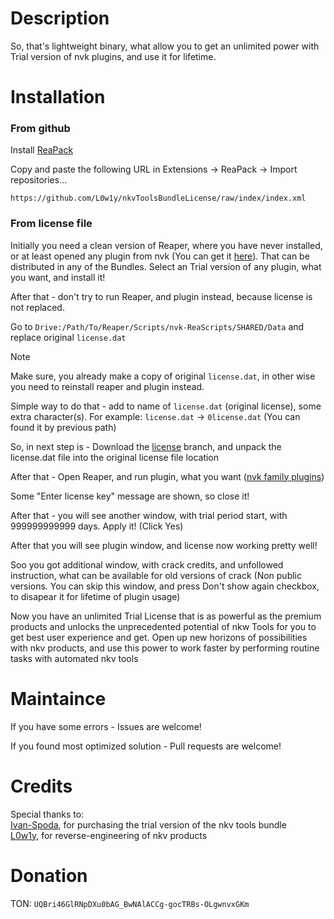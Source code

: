 # Description

So, that's lightweight binary, what allow you to get an unlimited power with Trial version of nvk plugins, and use it for lifetime.

# Installation

### From github

Install [ReaPack](https://reapack.com)

Copy and paste the following URL in Extensions -> ReaPack -> Import repositories...

```
https://github.com/L0w1y/nkvToolsBundleLicense/raw/index/index.xml
```

### From license file

Initially you need a clean version of Reaper, where you have never installed, or at least opened any plugin from nvk (You can get it [here](https://nvk.tools/)). That can be distributed in any of the Bundles. Select an Trial version of any plugin, what you want, and install it!

After that - don't try to run Reaper, and plugin instead, because license is not replaced.

Go to `Drive:/Path/To/Reaper/Scripts/nvk-ReaScripts/SHARED/Data` and replace original `license.dat`

> [!NOTE]
> Make sure, you already make a copy of original `license.dat`, in other wise you need to reinstall reaper and plugin instead.
>
> Simple way to do that - add to name of `license.dat` (original license), some extra character(s). For example: `license.dat` -> `0license.dat` (You can found it by previous path)

So, in next step is - Download the [license](https://github.com/L0w1y/nkvToolsBundleLicense/archive/refs/heads/license.zip) branch, and unpack the license.dat file into the original license file location

After that - Open Reaper, and run plugin, what you want ([nvk family plugins](https://nvk.tools/))

Some "Enter license key" message are shown, so close it!

After that - you will see another window, with trial period start, with 999999999999 days. Apply it! (Click Yes)

After that you will see plugin window, and license now working pretty well!

Soo you got additional window, with crack credits, and unfollowed instruction, what can be available for old versions of crack (Non public versions. You can skip this window, and press Don't show again checkbox, to disapear it for lifetime of plugin usage)

Now you have an unlimited Trial License that is as powerful as the premium products and unlocks the unprecedented potential of nkw Tools for you to get best user experience and get. Open up new horizons of possibilities with nkv products, and use this power to work faster by performing routine tasks with automated nkv tools

# Maintaince

If you have some errors - Issues are welcome!

If you found most optimized solution - Pull requests are welcome!

# Credits

Special thanks to:\
[Ivan-Spoda](https://github.com/Ivan-Spoda), for purchasing the trial version of the nkv tools bundle\
[L0w1y](https://github.com/L0w1y), for reverse-engineering of nkv products

# Donation

TON: `UQBri46GlRNpDXu0bAG_BwNAlACCg-gocTRBs-OLgwnvxGKm`
